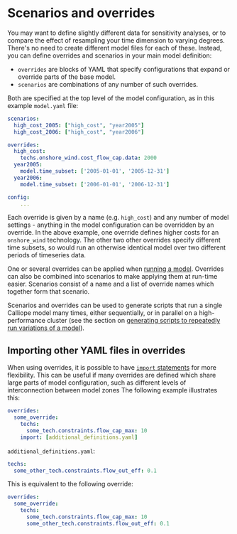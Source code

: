 
# Scenarios and overrides

You may want to define slightly different data for sensitivity analyses, or to compare the effect of resampling your time dimension to varying degrees.
There's no need to create different model files for each of these. Instead, you can define overrides and scenarios in your main model definition:

- `overrides` are blocks of YAML that specify configurations that expand or override parts of the base model.
- `scenarios` are combinations of any number of such overrides.

Both are specified at the top level of the model configuration, as in this example `model.yaml` file:

```yaml
scenarios:
  high_cost_2005: ["high_cost", "year2005"]
  high_cost_2006: ["high_cost", "year2006"]

overrides:
  high_cost:
    techs.onshore_wind.cost_flow_cap.data: 2000
  year2005:
    model.time_subset: ['2005-01-01', '2005-12-31']
  year2006:
    model.time_subset: ['2006-01-01', '2006-12-31']

config:
    ...
```

Each override is given by a name (e.g. `high_cost`) and any number of model settings - anything in the model configuration can be overridden by an override.
In the above example, one override defines higher costs for an `onshore_wind` technology.
The other two other overrides specify different time subsets, so would run an otherwise identical model over two different periods of timeseries data.

One or several overrides can be applied when [running a model](../running.md).
Overrides can also be combined into scenarios to make applying them at run-time easier.
Scenarios consist of a name and a list of override names which together form that scenario.

Scenarios and overrides can be used to generate scripts that run a single Calliope model many times, either sequentially, or in parallel on a high-performance cluster
(see the section on [generating scripts to repeatedly run variations of a model](../advanced/scripts.md)).

## Importing other YAML files in overrides

When using overrides, it is possible to have [`import` statements](yaml.md#relative-file-imports) for more flexibility.
This can be useful if many overrides are defined which share large parts of model configuration, such as different levels of interconnection between model zones
The following example illustrates this:

```yaml
overrides:
  some_override:
    techs:
      some_tech.constraints.flow_cap_max: 10
    import: [additional_definitions.yaml]
```

`additional_definitions.yaml`:

```yaml
techs:
  some_other_tech.constraints.flow_out_eff: 0.1
```

This is equivalent to the following override:

```yaml
overrides:
  some_override:
    techs:
      some_tech.constraints.flow_cap_max: 10
      some_other_tech.constraints.flow_out_eff: 0.1
```
